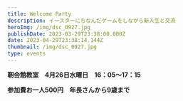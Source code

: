 ```yaml
---
title: Welcome Party
description: イースターにちなんだゲームをしながら新入生と交流
heroImg: /img/dsc_0927.jpg
publishDate: 2023-03-29T23:38:00.000Z
date: 2023-04-29T23:38:14.144Z
thumbnail: /img/dsc_0927.jpg
type: events
---
```

**靭会館教室　4月26日水曜日　16：05～17：15**　

**参加費お一人500円　年長さんから9歳まで**